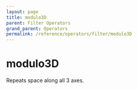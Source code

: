 ```yaml
---
layout: page
title: modulo3D
parent: Filter Operators
grand_parent: Operators
permalink: /reference/operators/filter/modulo3D
---
```


# modulo3D



Repeats space along all 3 axes.
